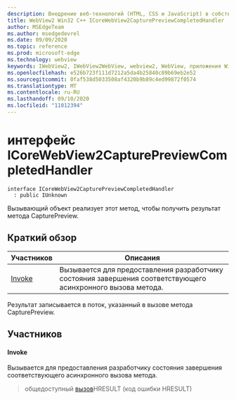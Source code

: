 ```yaml
---
description: Внедрение веб-технологий (HTML, CSS и JavaScript) в собственные приложения с помощью элемента управления Microsoft Edge WebView2
title: WebView2 Win32 C++ ICoreWebView2CapturePreviewCompletedHandler
author: MSEdgeTeam
ms.author: msedgedevrel
ms.date: 09/09/2020
ms.topic: reference
ms.prod: microsoft-edge
ms.technology: webview
keywords: IWebView2, IWebView2WebView, webview2, WebView, приложения Win32, Win32, EDGE, ICoreWebView2, ICoreWebView2Controller, управление браузером, EDGE HTML, ICoreWebView2CapturePreviewCompletedHandler
ms.openlocfilehash: e526b723f111d7212a5da4b25840c89b69eb2e52
ms.sourcegitcommit: 0faf538d5033508af4320b9b89c4ed99872f0574
ms.translationtype: MT
ms.contentlocale: ru-RU
ms.lasthandoff: 09/10/2020
ms.locfileid: "11012394"
---
```

# интерфейс ICoreWebView2CapturePreviewCompletedHandler 

```
interface ICoreWebView2CapturePreviewCompletedHandler
  : public IUnknown
```

Вызывающий объект реализует этот метод, чтобы получить результат метода CapturePreview.

## Краткий обзор

 Участников                        | Описания
--------------------------------|---------------------------------------------
[Invoke](#invoke) | Вызывается для предоставления разработчику состояния завершения соответствующего асинхронного вызова метода.

Результат записывается в поток, указанный в вызове метода CapturePreview.

## Участников

#### Invoke 

Вызывается для предоставления разработчику состояния завершения соответствующего асинхронного вызова метода.

> общедоступный [вызов](#invoke)HRESULT (код ошибки HRESULT)

